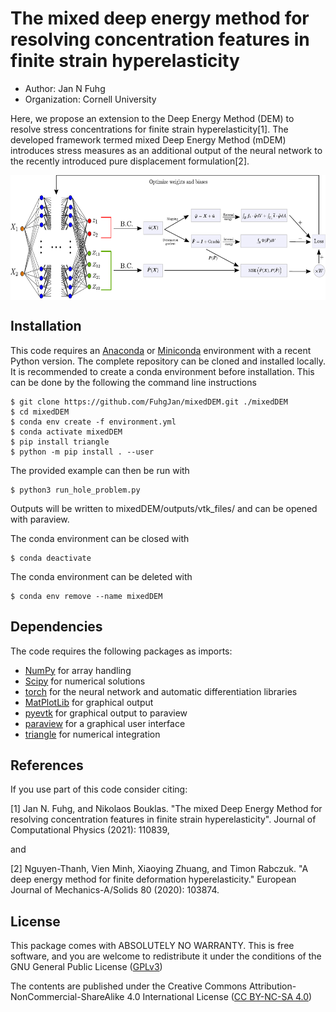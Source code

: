# The mixed deep energy method for resolving concentration features in finite strain hyperelasticity

  - Author: Jan N Fuhg
  - Organization: Cornell University

Here, we propose an extension to the Deep Energy Method (DEM)
to resolve stress concentrations for finite strain hyperelasticity[1]. The developed framework termed mixed
Deep Energy Method (mDEM) introduces stress measures as an additional output of the neural network to
the recently introduced pure displacement formulation[2].

<p align="center">
<img align="middle" src="output/images/mDEM_Process.png" alt="mDEM scheme" width="600" height="200" />
</p>


## Installation
This code requires an [Anaconda](https://www.anaconda.com/products/individual) or [Miniconda](https://docs.conda.io/en/latest/miniconda.html) environment with a recent Python version.
The complete repository can be cloned and installed locally. It is recommended to create a conda environment before installation. This can be done by the following the command line instructions

```
$ git clone https://github.com/FuhgJan/mixedDEM.git ./mixedDEM
$ cd mixedDEM
$ conda env create -f environment.yml
$ conda activate mixedDEM
$ pip install triangle
$ python -m pip install . --user

```
The provided example can then be run with

```
$ python3 run_hole_problem.py
```

Outputs will be written to mixedDEM/outputs/vtk_files/ and can be opened with paraview.

The conda environment can be closed with
```
$ conda deactivate
```
The conda environment can be deleted with
```
$ conda env remove --name mixedDEM
```


## Dependencies

The code requires the following packages as imports:

 - [NumPy](http://numpy.scipy.org) for array handling
 - [Scipy](https://www.scipy.org/) for numerical solutions
 - [torch](https://pytorch.org/) for the neural network and automatic differentiation libraries
 - [MatPlotLib](https://matplotlib.org/) for graphical output
 - [pyevtk](https://github.com/pyscience-projects/pyevtk) for graphical output to paraview
 - [paraview](https://www.paraview.org/python/) for a graphical user interface
 - [triangle](https://rufat.be/triangle/) for numerical integration


## References
If you use part of this code consider citing:

[1] Jan N. Fuhg, and Nikolaos Bouklas. "The mixed Deep Energy Method for resolving concentration features in finite strain hyperelasticity".
Journal of Computational Physics (2021): 110839,

and 

[2] Nguyen-Thanh, Vien Minh, Xiaoying Zhuang, and Timon Rabczuk. "A deep energy method for finite deformation hyperelasticity." European Journal of Mechanics-A/Solids 80 (2020): 103874.


## License

This package comes with ABSOLUTELY NO WARRANTY. This is free
software, and you are welcome to redistribute it under the conditions of
the GNU General Public License
([GPLv3](http://www.fsf.org/licensing/licenses/gpl.html))

The contents are published under the 
Creative Commons Attribution-NonCommercial-ShareAlike 4.0 International License
([CC BY-NC-SA 4.0](http://creativecommons.org/licenses/by-nc-sa/4.0/))
